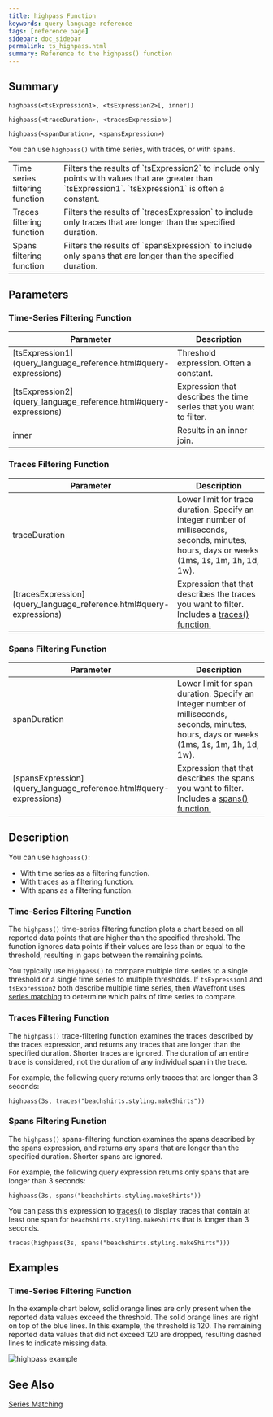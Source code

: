 ```yaml
---
title: highpass Function
keywords: query language reference
tags: [reference page]
sidebar: doc_sidebar
permalink: ts_highpass.html
summary: Reference to the highpass() function
---
```

## Summary
```
highpass(<tsExpression1>, <tsExpression2>[, inner])

highpass(<traceDuration>, <tracesExpression>)	

highpass(<spanDuration>, <spansExpression>)	
```

You can use `highpass()` with time series, with traces, or with spans.

<table style="width: 100%;">
<colgroup>
<col width="20%" />
<col width="80%" />
</colgroup>
<tbody>
<tr>
<td markdown="span"> Time series filtering function</td>
<td markdown="span">Filters the results of `tsExpression2` to include only points with values that are greater than `tsExpression1`. `tsExpression1` is often a constant.</td></tr>
<tr>
<td markdown="span">Traces filtering function</td>
<td markdown="span">Filters the results of `tracesExpression` to include only traces that are longer than the specified duration.</td>
</tr>
<tr>
<td markdown="span">Spans filtering <br>function</td>
<td markdown="span">Filters the results of `spansExpression` to include only spans that are longer than the specified duration.</td>
</tr>
</tbody>
</table>




## Parameters

### Time-Series Filtering Function

<table>
<tbody>
<thead>
<tr><th width="20%">Parameter</th><th width="80%">Description</th></tr>
</thead>
<tr>
<td markdown="span"> [tsExpression1](query_language_reference.html#query-expressions)</td>
<td>Threshold expression. Often a constant. </td></tr>
<tr>
<td markdown="span"> [tsExpression2](query_language_reference.html#query-expressions)</td>
<td>Expression that describes the time series that you want to filter.</td>
</tr>
<tr>
<td>inner</td>
<td>Results in an inner join. </td>
</tr>
</tbody>
</table>

### Traces Filtering Function

<table>
<tbody>
<thead>
<tr><th width="20%">Parameter</th><th width="80%">Description</th></tr>
</thead>
<tr>
<td>traceDuration</td>
<td>Lower limit for trace duration. Specify an integer number of milliseconds, seconds, minutes, hours, days or weeks (1ms, 1s, 1m, 1h, 1d, 1w).</td></tr>
<tr>
<td markdown="span"> [tracesExpression](query_language_reference.html#query-expressions)</td>
<td>Expression that that describes the traces you want to filter. Includes a <a href="traces_function.html">traces() function.</a></td>
</tr>
</tbody>
</table>

### Spans Filtering Function

<table>
<tbody>
<thead>
<tr><th width="20%">Parameter</th><th width="80%">Description</th></tr>
</thead>
<tr>
<td>spanDuration</td>
<td>Lower limit for span duration. Specify an integer number of milliseconds, seconds, minutes, hours, days or weeks (1ms, 1s, 1m, 1h, 1d, 1w).</td></tr>
<tr>
<td markdown="span"> [spansExpression](query_language_reference.html#query-expressions)</td>
<td>Expression that that describes the spans you want to filter. Includes a <a href="spans_function.html">spans() function.</a></td>
</tr>
</tbody>
</table>


## Description

You can use `highpass()`:
* With time series as a filtering function.
* With traces as a filtering function.
* With spans as a filtering function.

### Time-Series Filtering Function


The `highpass()` time-series filtering function plots a chart based on all reported data points that are higher than the specified threshold. The function ignores data points if their values are less than or equal to the threshold, resulting in gaps between the remaining points.

You typically use `highpass()` to compare multiple time series to a single threshold or a single time series to multiple thresholds. If `tsExpression1` and `tsExpression2` both describe multiple time series, then Wavefront uses [series matching](query_language_series_matching.html) to determine which pairs of time series to compare.

### Traces Filtering Function

The `highpass()` trace-filtering function examines the traces described by the traces expression, and returns any traces that are longer than the specified duration. Shorter traces are ignored. The duration of an entire trace is considered, not the duration of any individual span in the trace.

For example, the following query returns only traces that are longer than 3 seconds: 

```highpass(3s, traces("beachshirts.styling.makeShirts"))```

### Spans Filtering Function

The `highpass()` spans-filtering function examines the spans described by the spans expression, and returns any spans that are longer than the specified duration. Shorter spans are ignored.

For example, the following query expression returns only spans that are longer than 3 seconds: 

```highpass(3s, spans("beachshirts.styling.makeShirts"))```

You can pass this expression to [traces()](traces_function.html) to display traces that contain at least one span for `beachshirts.styling.makeShirts` that is longer than 3 seconds.  

```traces(highpass(3s, spans("beachshirts.styling.makeShirts")))```

## Examples

### Time-Series Filtering Function

In the example chart below, solid orange lines are only present when the reported data values exceed the threshold. The solid orange lines are right on top of the blue lines. In this example, the threshold is 120. The remaining reported data values that did not exceed 120 are dropped, resulting dashed lines to indicate missing data.

![highpass example](images/ts_highpass.png)




## See Also

[Series Matching](query_language_series_matching.html)
